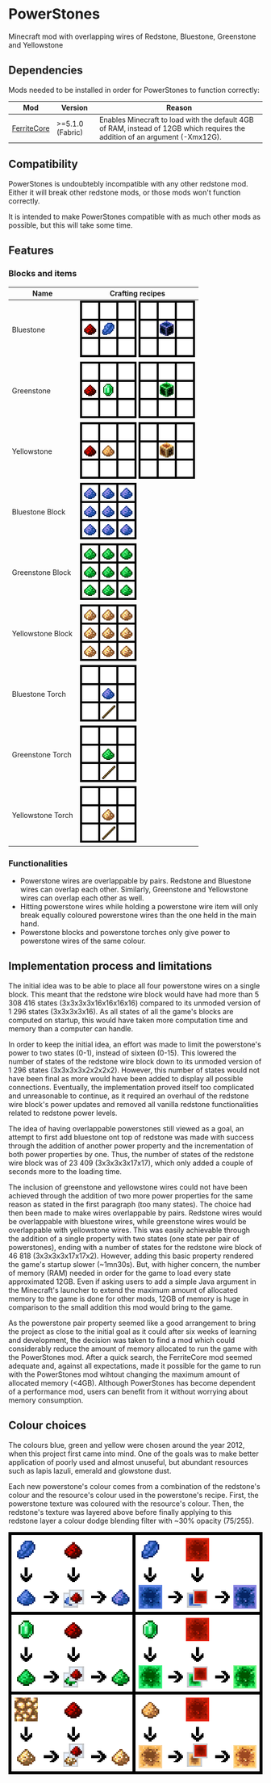 # PowerStones
Minecraft mod with overlapping wires of Redstone, Bluestone, Greenstone and Yellowstone

## Dependencies

Mods needed to be installed in order for PowerStones to function correctly:

| Mod           | Version          | Reason |
| ------------- | ---------------- | ------ |
| [FerriteCore] | >=5.1.0 (Fabric) | Enables Minecraft to load with the default 4GB of RAM, instead of 12GB which requires the addition of an argument (-Xmx12G). |

[FerriteCore]: https://modrinth.com/mod/ferrite-core

## Compatibility

PowerStones is undoubtebly incompatible with any other redstone mod. Either it will break other redstone mods, or those mods won't function correctly.

It is intended to make PowerStones compatible with as much other mods as possible, but this will take some time.

## Features

### Blocks and items

| Name              | Crafting recipes |
| ----------------- | ---------------- |
| Bluestone         | <img src="./docs/bluestone_from_redstone.png" style="image-rendering: pixelated;"> <img src="./docs/bluestone_from_block.png" style="image-rendering: pixelated;">
| Greenstone        | <img src="./docs/greenstone_from_redstone.png" style="image-rendering: pixelated;"> <img src="./docs/greenstone_from_block.png" style="image-rendering: pixelated;">
| Yellowstone       | <img src="./docs/yellowstone_from_redstone.png" style="image-rendering: pixelated;"> <img src="./docs/yellowstone_from_block.png" style="image-rendering: pixelated;">
| Bluestone Block   | <img src="./docs/bluestone_block.png" style="image-rendering: pixelated;">
| Greenstone Block  | <img src="./docs/greenstone_block.png" style="image-rendering: pixelated;">
| Yellowstone Block | <img src="./docs/yellowstone_block.png" style="image-rendering: pixelated;">
| Bluestone Torch   | <img src="./docs/bluestone_torch.png" style="image-rendering: pixelated;">
| Greenstone Torch  | <img src="./docs/greenstone_torch.png" style="image-rendering: pixelated;">
| Yellowstone Torch | <img src="./docs/yellowstone_torch.png" style="image-rendering: pixelated;">

### Functionalities

 - Powerstone wires are overlappable by pairs. Redstone and Bluestone wires can overlap each other. Similarly, Greenstone and Yellowstone wires can overlap each other as well.
 - Hitting powerstone wires while holding a powerstone wire item will only break equally coloured powerstone wires than the one held in the main hand.
 - Powerstone blocks and powerstone torches only give power to powerstone wires of the same colour.

## Implementation process and limitations

The initial idea was to be able to place all four powerstone wires on a single block. This meant that the redstone wire block would have had more than 5 308 416 states (3x3x3x3x16x16x16x16) compared to its unmoded version of 1 296 states (3x3x3x3x16). As all states of all the game's blocks are computed on startup, this would have taken more computation time and memory than a computer can handle.

In order to keep the initial idea, an effort was made to limit the powerstone's power to two states (0-1), instead of sixteen (0-15). This lowered the number of states of the redstone wire block down to its unmoded version of 1 296 states (3x3x3x3x2x2x2x2). However, this number of states would not have been final as more would have been added to display all possible connections. Eventually, the implementation proved itself too complicated and unreasonable to continue, as it required an overhaul of the redstone wire block's power updates and removed all vanilla redstone functionalities related to redstone power levels.

The idea of having overlappable powerstones still viewed as a goal, an attempt to first add bluestone ont top of redstone was made with success through the addition of another power property and the incrementation of both power properties by one. Thus, the number of states of the redstone wire block was of 23 409 (3x3x3x3x17x17), which only added a couple of seconds more to the loading time.

The inclusion of greenstone and yellowstone wires could not have been achieved through the addition of two more power properties for the same reason as stated in the first paragraph (too many states). The choice had then been made to make wires overlappable by pairs. Redstone wires would be overlappable with bluestone wires, while greenstone wires would be overlappable with yellowstone wires. This was easily achievable through the addition of a single property with two states (one state per pair of powerstones), ending with a number of states for the redstone wire block of 46 818 (3x3x3x3x17x17x2). However, adding this basic property rendered the game's startup slower (~1mn30s). But, with higher concern, the number of memory (RAM) needed in order for the game to load every state approximated 12GB. Even if asking users to add a simple Java argument in the Minecraft's launcher to extend the maximum amount of allocated memory to the game is done for other mods, 12GB of memory is huge in comparison to the small addition this mod would bring to the game.

As the powerstone pair property seemed like a good arrangement to bring the project as close to the initial goal as it could after six weeks of learning and development, the decision was taken to find a mod which could considerably reduce the amount of memory allocated to run the game with the PowerStones mod. After a quick search, the FerriteCore mod seemed adequate and, against all expectations, made it possible for the game to run with the PowerStones mod wihtout changing the maximum amount of allocated memory (<4GB). Although PowerStones has become dependent of a performance mod, users can benefit from it without worrying about memory consumption.

## Colour choices

The colours blue, green and yellow were chosen around the year 2012, when this project first came into mind. One of the goals was to make better application of poorly used and almost unuseful, but abundant resources such as lapis lazuli, emerald and glowstone dust.

Each new powerstone's colour comes from a combination of the redstone's colour and the resource's colour used in the powerstone's recipe. First, the powerstone texture was coloured with the resource's colour. Then, the redstone's texture was layered above before finally applying to this redstone layer a colour dodge blending filter with ~30% opacity (75/255).

<img src="./docs/colour_choices.png" style="image-rendering: pixelated;">
